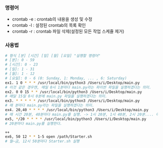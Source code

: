 
### 명령어 

- crontab -e : crontab의 내용을 생성 및 수정
- crontab -l : 설정된 crontab의 목록 확인
- crontab -r : crontab 파일 삭제(설정된 모든 작업 스케쥴 제거)

### 사용법 

```bash
# 형식 [분] [시간] [일] [월] [요일] "실행할 명령어" 
# [분]: 0 - 59 
# [시간]: 0 - 23 
# [일]: 1 - 31 
# [월]: 1 - 12 
# [요일]: 0 - 6 (0: Sunday, 1: Monday, ... , 6: Saturday) 
ex1. 1 0 * * * /usr/local/bin/python3 /Users/i/Desktop/main.py 
# 이것 같은 경우엔, 매일 0시 1분마다 main.py라는 파이썬 파일을 실행하겠다는 의미. 
ex2. 0 0 15 * * /usr/local/bin/python3 /Users/i/Desktop/main.py 
# 매달 15일 0시 0분에 main.py 파일을 실행하겠다는 의미. 
ex3. * * * * * /usr/local/bin/python3 /Users/i/Desktop/main.py 
# 매 분마다 main.py라는 파일을 실행하겠다는 의미. 
ex4. 20,40 * * * * /usr/local/bin/python3 /Users/i/Desktop/main.py 
# 매 시간 20분, 40분마다 main.py를 실행. -> 1시 20분, 1시 40분, 2시 20분.... 이런 식으로 
ex5, */20 * * * * /usr/local/bin/python3 /Users/i/Desktop/main.py 
# 20분마다 main.py를 실행한다.

++ 
ex6, 50 12 * * 1-5 open /path/Starter.sh
# 월~금, 12시 50분마다 Starter.sh 실행 
```

